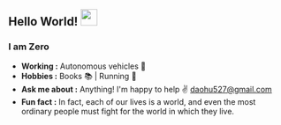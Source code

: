 ## Hello World! <img src="https://raw.githubusercontent.com/iampavangandhi/iampavangandhi/master/gifs/Hi.gif" width="30px"></h2>

### I am Zero 
-  **Working :** Autonomous vehicles :blue_car:
-  **Hobbies :** Books :books: | Running :runner:
-  **Ask me about :** Anything! I'm happy to help :v: daohu527@gmail.com
-  **Fun fact :** In fact, each of our lives is a world, and even the most ordinary people must fight for the world in which they live.
